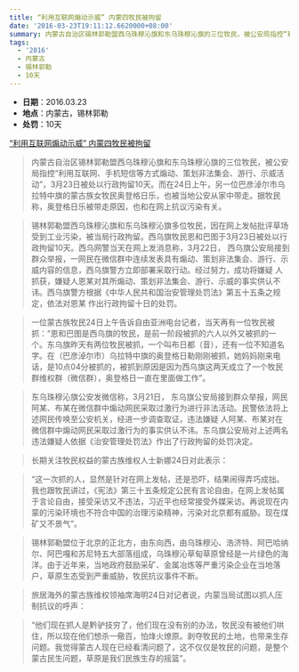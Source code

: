 ```yaml
---
title: “利用互联网煽动示威” 内蒙四牧民被拘留
date: '2016-03-23T19:11:12.6620000+08:00'
summary: 内蒙古自治区锡林郭勒盟西乌珠穆沁旗和东乌珠穆沁旗的三位牧民，被公安局指控“利用互联网、手机短信等方式煽动、策划非法集会、游行、示威活动”，3月23日被处以行政拘留10天
tags:
  - '2016'
  - 内蒙古
  - 锡林郭勒
  - 10天
---
```

* **日期**：2016.03.23
* **地点**：内蒙古，锡林郭勒
* **处罚**：10天

[“利用互联网煽动示威” 内蒙四牧民被拘留](https://www.rfa.org/mandarin/yataibaodao/shaoshuminzu/ql3-03242016102541.html)


>内蒙古自治区锡林郭勒盟西乌珠穆沁旗和东乌珠穆沁旗的三位牧民，被公安局指控“利用互联网、手机短信等方式煽动、策划非法集会、游行、示威活动”，3月23日被处以行政拘留10天。而在24日上午，另一位巴彦淖尔市乌拉特中旗的蒙古族女牧民奥登格日乐，也被当地公安从家中带走。据牧民称，奥登格日乐被带走原因，也和在网上抗议污染有关。

>锡林郭勒盟西乌珠穆沁旗和东乌珠穆沁旗多位牧民，因在网上发帖批评草场受到工业污染，被当局行政拘留。西乌旗牧民恩和巴图于3月23日被处以行政拘留10天。西乌网警当天在网上发消息称，3月22日， 西乌旗公安局接到群众举报，一网民在微信群中连续发表具有煽动、策划非法集会、游行、示威内容的信息，西乌旗警方立即部署采取行动。经过努力，成功将嫌疑 人抓获，嫌疑人恩某对其所煽动、策划非法集会、游行、示威的事实供认不讳。西乌旗警方根据《中华人民共和国治安管理处罚法》第五十五条之规定，依法对恩某 作出行政拘留十日的处罚。

>一位蒙古族牧民24日上午告诉自由亚洲电台记者，当天再有一位牧民被抓：“恩和巴图是西乌旗的牧民，是前一阶段被抓的六人以外又被抓的一个。东乌旗昨天有两位牧民被抓，一个叫布日都（音），还有一位不知道名字。在（巴彦淖尔市）乌拉特中旗的奥登格日勒刚刚被抓，她妈妈刚来电话，是10点04分被抓的，被抓到原因是因为西乌旗这两天成立了一个牧民群维权群（微信群），奥登格日一直在里面做工作”。

>东乌珠穆沁旗公安发微信称，3月21日， 东乌旗公安局接到群众举报，网民阿某、布某在微信群中煽动网民采取过激行为进行非法活动。民警依法将上述网民传唤至公安机关，经进一步调查取证，违法嫌疑 人阿某、布某对在微信群中煽动网民采取过激行为的事实供认不讳。东乌旗公安局对上述两名违法嫌疑人依据《治安管理处罚法》作出了行政拘留的处罚决定。

>长期关注牧民权益的蒙古族维权人士新娜24日对此表示：

>“这一次抓的人，显然是针对在网上发帖，还是恐吓，结果闹得弄巧成拙。我也跟牧民讲过，《宪法》第三十五条规定公民有言论自由，在网上发帖属于言论自由，接受采访又不违法，习近平也经常接受外媒采访。再说现在内蒙的污染环境也不符合中国的治理污染精神，污染对北京都有威胁。现在煤矿又不景气”。

>锡林郭勒盟位于北京的正北方，由东向西，由乌珠穆沁、浩济特、阿巴哈纳尔、阿巴嘎和苏尼特五大部落组成，乌珠穆沁草甸草原曾经是一片绿色的海洋。由于近年来，当地政府鼓励采矿、金属冶炼等严重污染企业在当地落户，草原生态受到严重威胁，牧民抗议事件不断。

>旅居海外的蒙古族维权领袖席海明24日对记者说，内蒙当局试图以抓人压制抗议的呼声：

>“他们现在抓人是黔驴技穷了，他们现在没有别的办法，牧民没有被他们哄住，所以现在他们想杀一儆百，怕烽火燎原。剥夺牧民的土地，也带来生存问题。我觉得蒙古人现在已经看清问题了，这不仅仅是牧民的问题，是整个蒙古民生问题，草原是我们民族生存的摇篮”。